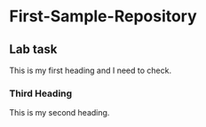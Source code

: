 # First-Sample-Repository
## Lab task
This is my first heading and I need to check.
### Third Heading
This is my second heading.

